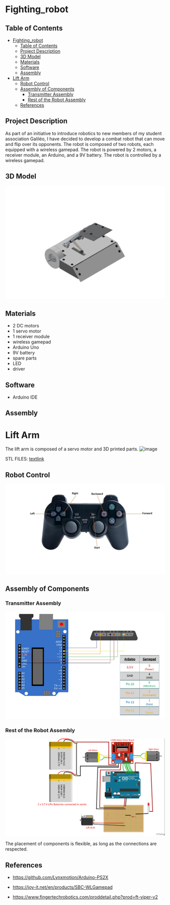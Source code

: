# Fighting_robot

## Table of Contents
- [Fighting\_robot](#fighting_robot)
  - [Table of Contents](#table-of-contents)
  - [Project Description](#project-description)
  - [3D Model](#3d-model)
  - [Materials](#materials)
  - [Software](#software)
  - [Assembly](#assembly)
- [Lift Arm](#lift-arm)
  - [Robot Control](#robot-control)
  - [Assembly of Components](#assembly-of-components)
    - [Transmitter Assembly](#transmitter-assembly)
    - [Rest of the Robot Assembly](#rest-of-the-robot-assembly)
  - [References](#references)

## Project Description

As part of an initiative to introduce robotics to new members of my student association Galiléo, I have decided to develop a combat robot that can move and flip over its opponents. The robot is composed of two robots, each equipped with a wireless gamepad. The robot is powered by 2 motors, a receiver module, an Arduino, and a 9V battery. The robot is controlled by a wireless gamepad.

## 3D Model
![image](images/FR.jpg)

## Materials
- 2 DC motors
- 1 servo motor
- 1 receiver module
- wireless gamepad
- Arduino Uno
- 9V battery
- spare parts
- LED
- driver

## Software
- Arduino IDE

## Assembly
# Lift Arm
The lift arm is composed of a servo motor and 3D printed parts.
![image]([images/Lift_arm.jpg](https://github.com/TheoTime01/Fighting_robot/blob/8253575ac09b22fa2c3ba46561adc168d18150e1/images/Lift_arm.JPG))

STL FILES: [textlink](STL/Lift-Arm)

## Robot Control
![image](images/mannette.jpg)

## Assembly of Components
### Transmitter Assembly
![image](images/transmitter.jpg)

### Rest of the Robot Assembly
![image](images/arduino_bb.jpg)

The placement of components is flexible, as long as the connections are respected.

## References

- https://github.com/Lynxmotion/Arduino-PS2X

- https://joy-it.net/en/products/SBC-WLGamepad

- https://www.fingertechrobotics.com/proddetail.php?prod=ft-viper-v2








